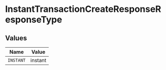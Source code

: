 # InstantTransactionCreateResponseResponseType


## Values

| Name      | Value     |
| --------- | --------- |
| `INSTANT` | instant   |